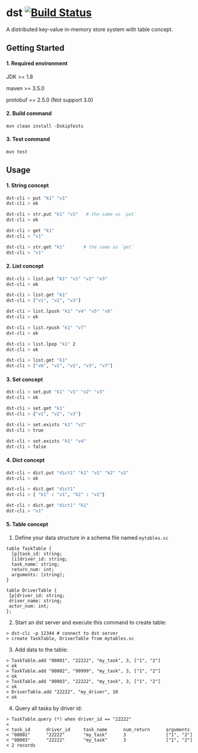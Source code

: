 # dst [![Build Status](https://travis-ci.com/jovany-wang/dst.svg?token=7wQpC1f51BkWzsCeefLE&branch=master)](https://travis-ci.com/jovany-wang/dst)
A distributed key-value in-memory store system with table concept.

## Getting Started
#### 1. Required environment
JDK >= 1.8 

maven >= 3.5.0

protobuf == 2.5.0 (Not support 3.0)
#### 2. Build command
```
mvn clean install -DskipTests
```
#### 3. Test command
```
mvn test
```
## Usage

#### 1. String concept
```bash
dst-cli > put "k1" "v1"
dst-cli > ok

dst-cli > str.put "k1" "v1"   # the same as `put`
dst-cli > ok

dst-cli > get "k1"
dst-cli > "v1"

dst-cli > str.get "k1"       # the same as `get`
dst-cli > "v1"
```

#### 2. List concept
```bash
dst-cli > list.put "k1" "v1" "v2" "v3"
dst-cli > ok

dst-cli > list.get "k1"
dst-cli > ["v1", "v2", "v3"]

dst-cli > list.lpush "k1" "v4" "v5" "v6"
dst-cli > ok

dst-cli > list.rpush "k1" "v7"
dst-cli > ok

dst-cli > list.lpop "k1" 2
dst-cli > ok

dst-cli > list.get "k1"
dst-cli > ["v6", "v1", "v2", "v3", "v7"]
```

#### 3. Set concept
```bash
dst-cli > set.put "k1" "v1" "v2" "v3"
dst-cli > ok

dst-cli > set.get "k1"
dst-cli > {"v1", "v2", "v3"}

dst-cli > set.exists "k1" "v2"
dst-cli > true

dst-cli > set.exists "k1" "v4"
dst-cli > false
```

#### 4. Dict concept
```bash
dst-cli > dict.put "dict1" "k1" "v1" "k2" "v2"
dst-cli > ok

dst-cli > dict.get "dict1"
dst-cli > { "k1" : "v1", "k2" : "v2"}

dst-cli > dict.get "dict1" "k1"
dst-cli > "v1"
```

#### 5. Table concept
1. Define your data structure in a schema file named `mytables.sc`
```
table TaskTable {
  [p]task_id: string;
  [i]driver_id: string;
  task_name: string;
  return_num: int;
  arguments: [string];
}

table DriverTable {
 [p]driver_id: string;
 driver_name: string;
 actor_num: int;
};
```
2. Start an dst server and execute this command to create table:
```shell
> dst-cli -p 12344 # connect to dst server
> create TaskTable, DriverTable from mytables.sc
```
3. Add data to the table:
```shell
> TaskTable.add "00001", "22222", "my_task", 3, ["1", "2"]
< ok
> TaskTable.add "00002", "99999", "my_task", 3, ["1", "2"]
< ok
> TaskTable.add "00003", "22222", "my_task", 3, ["1", "2"]
< ok
> DriverTable.add "22222", "my_driver", 10
< ok
```
4. Query all tasks by driver id:
```shell
> TaskTable.query (*) when driver_id == "22222"
<
< task_id      driver_id     task_name      num_return      arguments
< "00001"      "22222"       "my_task"      3               ["1", "2"]
< "00003"      "22222"       "my_task"      3               ["1", "2"]
< 2 records
```
